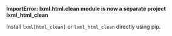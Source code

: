 **ImportError: lxml.html.clean module is now a separate project lxml_html_clean**

Install `lxml[html_clean]` or `lxml_html_clean` directly using pip.
